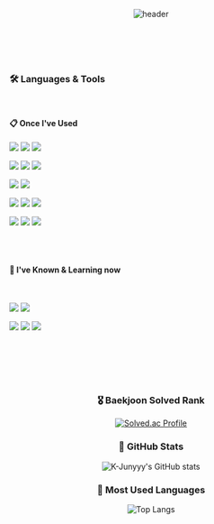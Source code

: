 <!--
**Kimdeokryun/Kimdeokryun** is a ✨ _special_ ✨ repository because its `README.md` (this file) appears on your GitHub profile.

Here are some ideas to get you started:

- 🔭 I’m currently working on ...
- 🌱 I’m currently learning ...
- 👯 I’m looking to collaborate on ...
- 🤔 I’m looking for help with ...
- 💬 Ask me about ...
- 📫 How to reach me: ...
- 😄 Pronouns: ...
- ⚡ Fun fact: ...
-->

<div align="center">
  
  ![header](https://capsule-render.vercel.app/api?type=transparent&color=000000&height=150&section=header&text=Kimdeokryun's%20GitHub&fontColor=47ABFF&fontSize=70&animation=fadeIn)
 
 #
 
 <br/>
 <br/>


 
</div>

### 🛠️ Languages & Tools

<br/>

####  :clipboard: Once I've Used 
 


<img src="https://img.shields.io/badge/Python-3776AB?style=for-the-badge&logo=Python&logoColor=white"> <img src="https://img.shields.io/badge/dart-0175C2?style=for-the-badge&logo=dart&logoColor=white">  <img src="https://img.shields.io/badge/C++-00599C?style=for-the-badge&logo=cplusplus&logoColor=white">

<img src="https://img.shields.io/badge/TF-FF6F00?style=for-the-badge&logo=tensorflow&logoColor=white"> <img src="https://img.shields.io/badge/flask-000000?style=for-the-badge&logo=flask&logoColor=white">  <img src="https://img.shields.io/badge/flutter-02569B?style=for-the-badge&logo=flutter&logoColor=white"> 

<img src="https://img.shields.io/badge/docker-2496ED?style=for-the-badge&logo=docker&logoColor=white">  <img src="https://img.shields.io/badge/git-F05032?style=for-the-badge&logo=git&logoColor=white">

<img src="https://img.shields.io/badge/AWS-232F3E?style=for-the-badge&logo=amazonaws&logoColor=white">   <img src="https://img.shields.io/badge/mysql-4479A1?style=for-the-badge&logo=mysql&logoColor=white">   <img src="https://img.shields.io/badge/apache-D22128?style=for-the-badge&logo=apache&logoColor=white">

<img src="https://img.shields.io/badge/github-181717?style=for-the-badge&logo=github&logoColor=white"> <img src="https://img.shields.io/badge/Anaconda-44A833?style=for-the-badge&logo=Anaconda&logoColor=white"> <img src="https://img.shields.io/badge/Slack-4A154B?style=for-the-badge&logo=Slack&logoColor=white">

 <br/>
<br/>

####  📄 I've Known & Learning now
 <br/>
 
<img src="https://img.shields.io/badge/JAVA-007396?style=for-the-badge&logo=Java&logoColor=white">  <img src="https://img.shields.io/badge/JAVASCRIPT-F7DF1E?style=for-the-badge&logo=javascript&logoColor=white">

<img src="https://img.shields.io/badge/REACT-61DAFB?style=for-the-badge&logo=react&logoColor=white"> <img src="https://img.shields.io/badge/SPRINGBOOT-6DB33F?style=for-the-badge&logo=springboot&logoColor=white">  <img src="https://img.shields.io/badge/MONGODB-6DB33F?style=for-the-badge&logo=mongodb&logoColor=white"> 


<br/>

#

<br/>

<div align="center">

### 🎖️ Baekjoon Solved Rank

[![Solved.ac Profile](http://mazassumnida.wtf/api/v2/generate_badge?boj=rlaejr)](https://solved.ac/rlaejr/)


### 🏁 GitHub Stats
 
![K-Junyyy's GitHub stats](https://github-readme-stats.vercel.app/api?username=Kimdeokryun&show_icons=true&theme=dark)


### 🧰 Most Used Languages
 
![Top Langs](https://github-readme-stats.vercel.app/api/top-langs/?username=Kimdeokryun&layout=compact&theme=dark)

</div>
